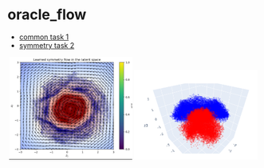 # oracle_flow

- [common task 1](common_task1.ipynb)
- [symmetry task 2](symmetry_task2.ipynb)

<p align="center">
<img src="latents3d.png" alt="Latent 3D" width="49%">
  <img src="latents2d.png" alt="Latent 2D" width="49%">
</p>
